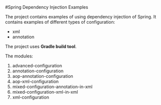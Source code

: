 #Spring Dependency Injection Examples

The project contains examples of using dependency injection of Spring. It contains examples of different types of configuration:

* xml
* annotation

The project uses **Gradle build tool**.

The modules:

1. advanced-configuration
2. annotation-configuration
3. aop-annotation-configuration
4. aop-xml-configuration
5. mixed-configuration-annotation-in-xml 
6. mixed-configuration-xml-in-xml
7. xml-configuration